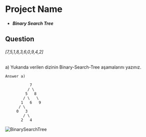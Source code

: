 # Project Name

* ##### Binary Search Tree
## Question

###### [7,5,1,8,3,6,0,9,4,2]

a) Yukarıda verilen dizinin Binary-Search-Tree aşamalarını yazınız.
```
Answer a)

           7
          / \
         5   8
        / \   \
       1   6   9
      / \     
     0   3   
        / \
       2   4

```



![BinarySearchTree](https://github.com/alpulkegul/kodluyoruz/assets/158475086/6c7c6734-9ba5-4633-82a1-d3e64e2da6d7)